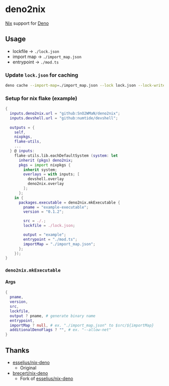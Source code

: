 # deno2nix

[Nix](https://nixos.org/) support for [Deno](https://deno.land)

## Usage

- lockfile -> `./lock.json`
- import map -> `./import_map.json`
- entrypoint -> `./mod.ts`

### Update `lock.json` for caching

```bash
deno cache --import-map=./import_map.json --lock lock.json --lock-write ./mod.ts
```

### Setup for nix flake (example)

```nix
{
  inputs.deno2nix.url = "github:SnO2WMaN/deno2nix";
  inputs.devshell.url = "github:numtide/devshell";
 
  outputs = {
    self,
    nixpkgs,
    flake-utils,
    ...
  } @ inputs:
    flake-utils.lib.eachDefaultSystem (system: let
      inherit (pkgs) deno2nix;
      pkgs = import nixpkgs {
        inherit system;
        overlays = with inputs; [
          devshell.overlay
          deno2nix.overlay
        ];
      };
    in {
      packages.executable = deno2nix.mkExecutable {
        pname = "example-executable";
        version = "0.1.2";

        src = ./.;
        lockfile = ./lock.json;

        output = "example";
        entrypoint = "./mod.ts";
        importMap = "./import_map.json";
      };
    });
}
```

### `deno2nix.mkExecutable`

#### Args

```nix
{
  pname,
  version,
  src,
  lockfile,
  output ? pname, # generate binary name
  entrypoint,
  importMap ? null, # ex. "./import_map.json" to $src/${importMap}
  additionalDenoFlags ? "", # ex. "--allow-net"
}
```

## Thanks

- [esselius/nix-deno](https://github.com/esselius/nix-deno)
  - Original
- [brecert/nix-deno](https://github.com/brecert/nix-deno)
  - Fork of [esselius/nix-deno](https://github.com/esselius/nix-deno)
